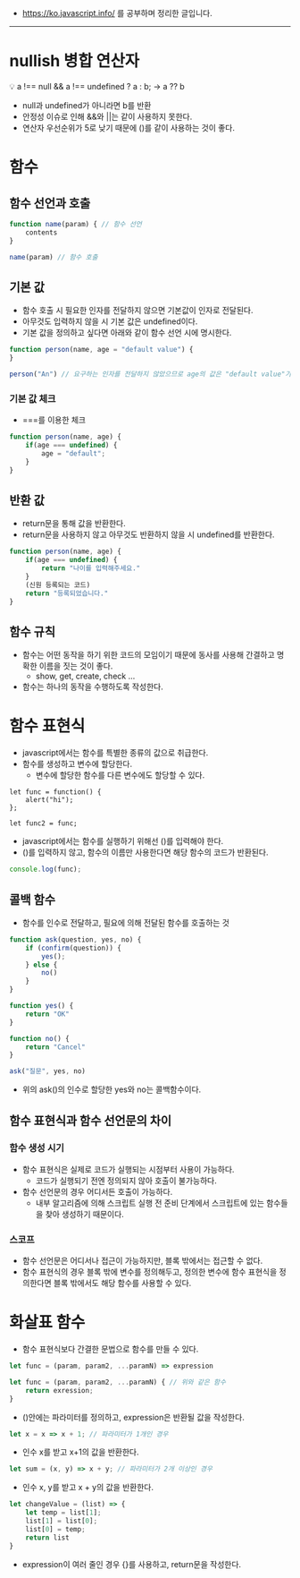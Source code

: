 - https://ko.javascript.info/ 를 공부하며 정리한 글입니다.
---
# nullish 병합 연산자

<aside> 💡 a !== null && a !== undefined ? a : b; → a ?? b

</aside>

-   null과 undefined가 아니라면 b를 반환
-   안정성 이슈로 인해 &&와 ||는 같이 사용하지 못한다.
-   연산자 우선순위가 5로 낮기 때문에 ()를 같이 사용하는 것이 좋다.

# 함수

## 함수 선언과 호출

```jsx
function name(param) { // 함수 선언
	contents
}

name(param) // 함수 호출
```

## 기본 값

-   함수 호출 시 필요한 인자를 전달하지 않으면 기본값이 인자로 전달된다.
-   아무것도 입력하지 않을 시 기본 값은 undefined이다.
-   기본 값을 정의하고 싶다면 아래와 같이 함수 선언 시에 명시한다.

```jsx
function person(name, age = "default value") {
}

person("An") // 요구하는 인자를 전달하지 않았으므로 age의 값은 "default value"가 된다.
```

### 기본 값 체크

-   \=\=\=를 이용한 체크

```jsx
function person(name, age) {
	if(age === undefined) {
		age = "default";
	}
}
```

## 반환 값

-   return문을 통해 값을 반환한다.
-   return문을 사용하지 않고 아무것도 반환하지 않을 시 undefined를 반환한다.

```jsx
function person(name, age) {
	if(age === undefined) {
		return "나이를 입력해주세요."
	}
	(신원 등록되는 코드)
	return "등록되었습니다."
}
```

## 함수 규칙

-   함수는 어떤 동작을 하기 위한 코드의 모임이기 때문에 동사를 사용해 간결하고 명확한 이름을 짓는 것이 좋다.
    -   show, get, create, check …
-   함수는 하나의 동작을 수행하도록 작성한다.

# 함수 표현식

-   javascript에서는 함수를 특별한 종류의 값으로 취급한다.
-   함수를 생성하고 변수에 할당한다.
    -   변수에 할당한 함수를 다른 변수에도 할당할 수 있다.

```
let func = function() {
	alert("hi");
};

let func2 = func;
```


-   javascript에서는 함수를 실행하기 위해선 ()를 입력해야 한다.
-   ()를 입력하지 않고, 함수의 이름만 사용한다면 해당 함수의 코드가 반환된다.

```javascript
console.log(func);
```

## 콜백 함수

-   함수를 인수로 전달하고, 필요에 의해 전달된 함수를 호출하는 것

```jsx
function ask(question, yes, no) {
	if (confirm(question)) {
		yes();
	} else {
		no()
	}
}

function yes() {
	return "OK"
}

function no() {
	return "Cancel"
}

ask("질문", yes, no)
```

-   위의 ask()의 인수로 할당한 yes와 no는 콜백함수이다.

## 함수 표현식과 함수 선언문의 차이

### 함수 생성 시기

-   함수 표현식은 실제로 코드가 실행되는 시점부터 사용이 가능하다.
    -   코드가 실행되기 전엔 정의되지 않아 호출이 불가능하다.
-   함수 선언문의 경우 어디서든 호출이 가능하다.
    -   내부 알고리즘에 의해 스크립트 실행 전 준비 단계에서 스크립트에 있는 함수들을 찾아 생성하기 때문이다.

### 스코프

-   함수 선언문은 어디서나 접근이 가능하지만, 블록 밖에서는 접근할 수 없다.
-   함수 표현식의 경우 블록 밖에 변수를 정의해두고, 정의한 변수에 함수 표현식을 정의한다면 블록 밖에서도 해당 함수를 사용할 수 있다.

# 화살표 함수

-   함수 표현식보다 간결한 문법으로 함수를 만들 수 있다.

```jsx
let func = (param, param2, ...paramN) => expression

let func = (param, param2, ...paramN) { // 위와 같은 함수
	return exression;
}
```

-   ()안에는 파라미터를 정의하고, expression은 반환될 값을 작성한다.

```jsx
let x = x => x + 1; // 파라미터가 1개인 경우
```

-   인수 x를 받고 x+1의 값을 반환한다.

```jsx
let sum = (x, y) => x + y; // 파라미터가 2개 이상인 경우
```

-   인수 x, y를 받고 x + y의 값을 반환한다.

```jsx
let changeValue = (list) => {
	let temp = list[1];
	list[1] = list[0];
	list[0] = temp;
	return list
}
```

-   expression이 여러 줄인 경우 {}를 사용하고, return문을 작성한다.